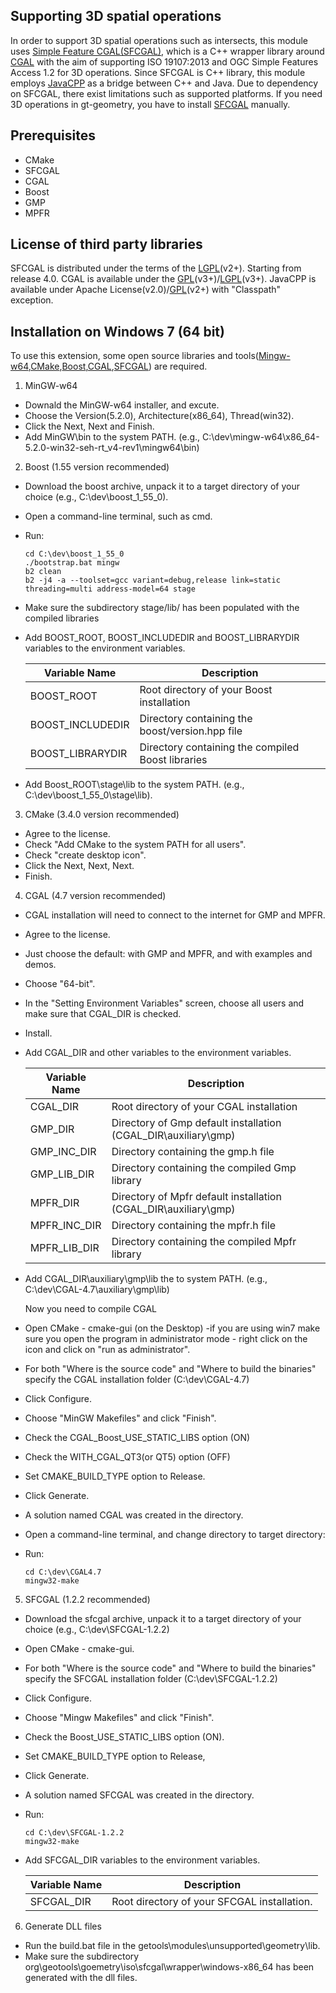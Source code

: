 ## Supporting 3D spatial operations
In order to support 3D spatial operations such as intersects, this module uses [Simple Feature CGAL(SFCGAL)](http://sfcgal.org), which is a C++ wrapper library around [CGAL](http://www.cgal.org) with the aim of supporting ISO 19107:2013 and OGC Simple Features Access 1.2 for 3D operations. Since SFCGAL is C++ library, this module employs [JavaCPP](https://github.com/bytedeco/javacpp) as a bridge between C++ and Java. Due to dependency on SFCGAL, there exist limitations such as supported platforms. If you need 3D operations in gt-geometry, you have to install [SFCGAL](http://sfcgal.org) manually.

## Prerequisites
* CMake
* SFCGAL
 * CGAL
 * Boost
 * GMP
 * MPFR

## License of third party libraries
SFCGAL is distributed under the terms of the [LGPL](http://www.gnu.org/licenses/old-licenses/lgpl-2.0.html)(v2+). Starting from release 4.0. CGAL is available under the [GPL](http://www.gnu.org/copyleft/gpl.html)(v3+)/[LGPL](http://www.gnu.org/copyleft/lesser.html)(v3+). JavaCPP is available under Apache License(v2.0)/[GPL](http://www.gnu.org/copyleft/gpl.html)(v2+) with "Classpath" exception.

## Installation on Windows 7 (64 bit)
To use this extension, some open source libraries and tools([Mingw-w64](http://sourceforge.net/projects/mingw-w64/),[CMake](http://cmake.org),[Boost](http://www.boost.org),[CGAL](http://cgal.org),[SFCGAL](http://sfcgal.org)) are required.

1. MinGW-w64

 * Downald the MinGW-w64 installer, and excute.
 * Choose the Version(5.2.0), Architecture(x86_64), Thread(win32).
 * Click the Next, Next and Finish.
 * Add MinGW\bin to the system PATH. (e.g., C:\dev\mingw-w64\x86_64-5.2.0-win32-seh-rt_v4-rev1\mingw64\bin)

2. Boost (1.55 version recommended)

 * Download the boost archive, unpack it to a target directory of your choice (e.g., C:\dev\boost_1_55_0).
 * Open a command-line terminal, such as cmd.
 * Run:
   
   ```
   cd C:\dev\boost_1_55_0
   ./bootstrap.bat mingw
   b2 clean
   b2 -j4 -a --toolset=gcc variant=debug,release link=static threading=multi address-model=64 stage
   ```
   
 * Make sure the subdirectory stage/lib/ has been populated with the compiled libraries
 * Add BOOST_ROOT, BOOST_INCLUDEDIR and BOOST_LIBRARYDIR variables to the environment variables.
   
   Variable Name | Description
   ------------- | ------------
   BOOST_ROOT | Root directory of your Boost installation 
   BOOST_INCLUDEDIR | Directory containing the boost/version.hpp file 
   BOOST_LIBRARYDIR | Directory containing the compiled Boost libraries
 * Add Boost_ROOT\stage\lib to the system PATH. (e.g., C:\dev\boost_1_55_0\stage\lib).

3. CMake (3.4.0 version recommended)

 * Agree to the license.
 * Check "Add CMake to the system PATH for all users".
 * Check "create desktop icon".
 * Click the Next, Next, Next.
 * Finish.

4. CGAL (4.7 version recommended)

 * CGAL installation will need to connect to the internet for GMP and MPFR.
 * Agree to the license.
 * Just choose the default: with GMP and MPFR, and with examples and demos.
 * Choose "64-bit".
 * In the "Setting Environment Variables" screen, choose all users and make sure that CGAL_DIR is checked.
 * Install.
 * Add CGAL_DIR and other variables to the environment variables.
 
   Variable Name | Description
   ------------- | ------------
   CGAL_DIR | Root directory of your CGAL installation 
   GMP_DIR | Directory of Gmp default installation (CGAL_DIR\auxiliary\gmp)
   GMP_INC_DIR | Directory containing the gmp.h file 
   GMP_LIB_DIR | Directory containing the compiled Gmp library
   MPFR_DIR | Directory of Mpfr default installation (CGAL_DIR\auxiliary\gmp)
   MPFR_INC_DIR | Directory containing the mpfr.h file
   MPFR_LIB_DIR | Directory containing the compiled Mpfr library
 * Add CGAL_DIR\auxiliary\gmp\lib the to system PATH. (e.g., C:\dev\CGAL-4.7\auxiliary\gmp\lib)

   Now you need to compile CGAL
 * Open CMake - cmake-gui (on the Desktop) -if you are using win7 make sure you open the program in administrator mode - right click on the icon and click on "run as administrator".
 * For both "Where is the source code" and "Where to build the binaries" specify the CGAL installation folder (C:\dev\CGAL-4.7)
 * Click Configure.
 * Choose "MinGW Makefiles" and click "Finish".
 * Check the CGAL_Boost_USE_STATIC_LIBS option (ON)
 * Check the WITH_CGAL_QT3(or QT5) option (OFF)
 * Set CMAKE_BUILD_TYPE option to Release.
 * Click Generate.
 * A solution named CGAL was created in the directory.
 * Open a command-line terminal, and change directory to target directory:
 * Run:
 
   ```
   cd C:\dev\CGAL4.7
   mingw32-make
   ```

5. SFCGAL (1.2.2 recommended)

 * Download the sfcgal archive, unpack it to a target directory of your choice (e.g., C:\dev\SFCGAL-1.2.2)
 * Open CMake - cmake-gui.
 * For both "Where is the source code" and "Where to build the binaries" specify the SFCGAL installation folder (C:\dev\SFCGAL-1.2.2)
 * Click Configure.
 * Choose "Mingw Makefiles" and click "Finish".
 * Check the Boost_USE_STATIC_LIBS option (ON).
 * Set CMAKE_BUILD_TYPE option to Release,
 * Click Generate.
 * A solution named SFCGAL was created in the directory.
 * Run:
 
   ```
   cd C:\dev\SFCGAL-1.2.2
   mingw32-make
   ```
 * Add SFCGAL_DIR variables to the environment variables.
  
   Variable Name | Description
   ------------- | -----------
   SFCGAL_DIR | Root directory of your SFCGAL installation.

6. Generate DLL files
 * Run the build.bat file in the getools\modules\unsupported\geometry\lib.
 * Make sure the subdirectory org\geotools\goemetry\iso\sfcgal\wrapper\windows-x86_64 has been generated with the dll files.
